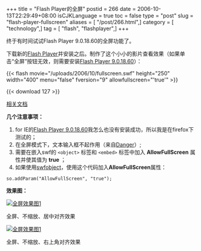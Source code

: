 +++
title = "Flash Player的全屏"
postid = 266
date = 2006-10-13T22:29:49+08:00
isCJKLanguage = true
toc = false
type = "post"
slug = "flash-player-fullscreen"
aliases = [ "/post/266.html",]
category = [ "technology",]
tag = [ "flash", "flashplayer",]
+++


终于有时间试试Flash Player 9.0.18.60的全屏功能了。

下载新的[Flash Player](http://labs.adobe.com/downloads/flashplayer9.html)并安装之后。制作了这个小小的影片查看效果（如果单击“全屏”按钮无效，则需要安装[Flash Player 9.0.18.60](http://labs.adobe.com/downloads/flashplayer9.html)）：

{{< flash movie="/uploads/2006/10/fullscreen.swf" height="250" width="400" menu="false" fversion="9" allowfullscreen="'true'" >}}  

{{< download 127 >}}

[相关文档](http://www.adobe.com/devnet/flashplayer/articles/full_screen_mode.html)

**几个注意事项：**<!--more-->

1.  for IE的[Flash Player 9.0.18.60](http://labs.adobe.com/downloads/flashplayer9.html)我怎么也没有安装成功，所以我是在firefox下测试的；
2.  在全屏模式下，文本输入框不起作用（来自[Danger](http://www.dengjie.com/weblog/comments.asp?post_id=1183)）;
3.  需要在嵌入swf的 `<object>` 标签和 `<embed>` 标签中加入 **AllowFullScreen** 属性并使其值为 **true** ；
4.  如果使用[swfobject](https://blog.zengrong.net/tag/swfobject/)，使用这个代码加入**AllowFullScreen**属性：

``` {lang="actionscript"}
so.addParam("AllowFullScreen", "true");
```

**效果图：**  

[![全屏效果图1](/uploads/2006/10/fp9_fs_01_s.png)](/uploads/2006/10/fp9_fs_01.png)

全屏、不缩放、居中对齐效果

[![全屏效果图1](/uploads/2006/10/fp9_fs_02_s.png)](/uploads/2006/10/fp9_fs_02.png)  

全屏、不缩放、右上角对齐效果
